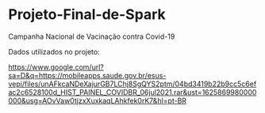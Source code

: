 # Projeto-Final-de-Spark
Campanha Nacional de Vacinação contra Covid-19

Dados utilizados no projeto: 

https://www.google.com/url?sa=D&q=https://mobileapps.saude.gov.br/esus-vepi/files/unAFkcaNDeXajurGB7LChj8SgQYS2ptm/04bd3419b22b9cc5c6efac2c6528100d_HIST_PAINEL_COVIDBR_06jul2021.rar&ust=1625869980000000&usg=AOvVaw0tjzxXuxkaqLAhkfek0rK7&hl=pt-BR


